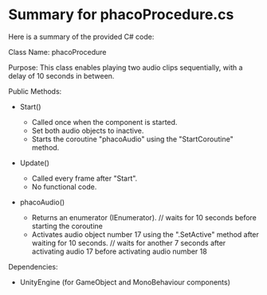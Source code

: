 # Summary for phacoProcedure.cs

Here is a summary of the provided C# code:

Class Name: phacoProcedure

Purpose: This class enables playing two audio clips sequentially, with a delay of 10 seconds in between.

Public Methods:

* Start()
    * Called once when the component is started.
    * Set both audio objects to inactive.
    * Starts the coroutine "phacoAudio" using the "StartCoroutine" method.
    
* Update()
    * Called every frame after "Start".
    * No functional code.
    
* phacoAudio()
    * Returns an enumerator (IEnumerator).
        // waits for 10 seconds before starting the coroutine
    * Activates audio object number 17 using the ".SetActive" method after waiting for 10 seconds.
        // waits for another 7 seconds after activating audio 17 before activating audio number 18 

Dependencies:
* UnityEngine (for GameObject and MonoBehaviour components)